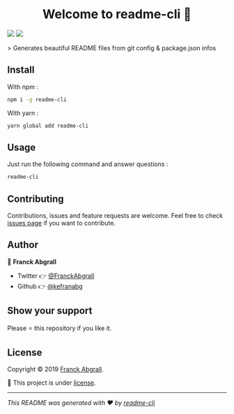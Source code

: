 <h1 align="center">Welcome to readme-cli 👋</h1>
<p>
  <img src="https://img.shields.io/badge/version-1.0.0-blue.svg?cacheSeconds=2592000" />
  <img src="https://badges.greenkeeper.io/kefranabg/readme-cli.svg" />
</p>
> Generates beautiful README files from git config & package.json infos

## Install

With npm :

```sh
npm i -g readme-cli
```

With yarn :

```sh
yarn global add readme-cli
```

## Usage

Just run the following command and answer questions :

```sh
readme-cli
```

## Contributing

Contributions, issues and feature requests are welcome. Feel free to check [issues page](test) if you want to contribute.

## Author

👤 **Franck Abgrall**

- Twitter 👉 [@FranckAbgrall](https://twitter.com/FranckAbgrall)
- Github 👉 [@kefranabg](https://github.com/kefranabg)

## Show your support

Please ⭐️ this repository if you like it.

## License

Copyright © 2019 [Franck Abgrall](https://github.com/kefranabg).

📜 This project is under [license](https://github.com/kefranabg/readme-cli/blob/master/LICENSE).

---

_This README was generated with ❤️ by [readme-cli](https://github.com/kefranabg/readme-cli)_
